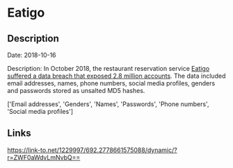 # Eatigo

## Description

Date: 2018-10-16

Description:
In October 2018, the restaurant reservation service <a href="https://www.channelnewsasia.com/singapore/eatigo-data-breach-personal-information-millions-account-1307916" target="_blank" rel="noopener">Eatigo suffered a data breach that exposed 2.8 million accounts</a>. The data included email addresses, names, phone numbers, social media profiles, genders and passwords stored as unsalted MD5 hashes.


['Email addresses', 'Genders', 'Names', 'Passwords', 'Phone numbers', 'Social media profiles']

## Links

https://link-to.net/1229997/692.2778661575088/dynamic/?r=ZWF0aWdvLmNvbQ==